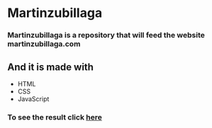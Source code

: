 # Martinzubillaga

### Martinzubillaga is a repository that will feed the website martinzubillaga.com

## And it is made with

- HTML
- CSS
- JavaScript

### To see the result click [here](http://martinzubillaga.com)
